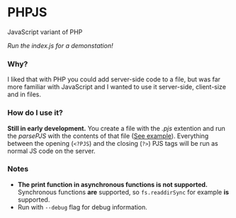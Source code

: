 # PHPJS
JavaScript variant of PHP

*Run the index.js for a demonstation!*

### Why?
I liked that with PHP you could add server-side code to a file, but was far more familiar with JavaScript and I wanted to use it server-side, client-size and in files.

### How do I use it?
**Still in early development.**
You create a file with the *.pjs* extention and run the *parsePJS* with the contents of that file ([See example](https://github.com/Jantje19/PHPJS/blob/master/index.js)). Everything between the opening (```<?PJS```) and the closing (```?>```) PJS tags will be run as normal JS code on the server.

### Notes
- **The print function in asynchronous functions is not supported.** Synchronous functions **are** supported, so ```fs.readdirSync``` for example **is** supported.
- Run with ```--debug``` flag for debug information.